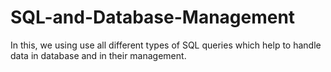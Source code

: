 # SQL-and-Database-Management
In this, we using use all different types of SQL queries which help to handle data in database and in their management.
